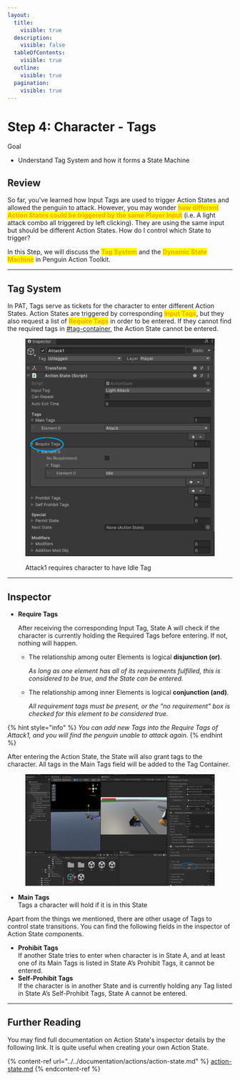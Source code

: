 ```yaml
---
layout:
  title:
    visible: true
  description:
    visible: false
  tableOfContents:
    visible: true
  outline:
    visible: true
  pagination:
    visible: true
---
```


# Step 4: Character - Tags

Goal

* Understand Tag System and how it forms a State Machine

## Review

So far, you've learned how Input Tags are used to trigger Action States and allowed the penguin to attack. However, you may wonder <mark style="color:orange;">**how different Action States could be triggered by the same Player Input**</mark> (i.e. A light attack combo all triggered by left clicking). They are using the same input but should be different Action States. How do I control which State to trigger?

In this Step, we will discuss the <mark style="color:orange;">**Tag System**</mark> and the <mark style="color:orange;">**Dynamic State Machine**</mark> in Penguin Action Toolkit.

***

## Tag System

In PAT, Tags serve as tickets for the character to enter different Action States. Action States are triggered by corresponding <mark style="color:orange;">**Input Tags**</mark>, but they also request a list of <mark style="color:orange;">**Require Tags**</mark> in order to be entered. If they cannot find the required tags in [#tag-container](step-3-character-action-states.md#tag-container "mention"), the Action State cannot be entered.

<figure><img src="../../.gitbook/assets/image (21) (1).png" alt=""><figcaption><p>Attack1 requires character to have Idle Tag</p></figcaption></figure>

***

## Inspector

*   **Require Tags**

    After receiving the corresponding Input Tag, State A will check if the character is currently holding the Required Tags before entering. If not, nothing will happen.&#x20;

    *   The relationship among outer Elements is logical **disjunction (or)**.&#x20;

        _As long as one element has all of its requirements fulfilled, this is considered to be true, and the State can be entered._&#x20;
    *   The relationship among inner Elements is logical **conjunction (and)**.&#x20;

        _All requirement tags must be present, or the "no requirement" box is checked for this element to be considered true._

{% hint style="info" %}
_You can add new Tags into the Require Tags of Attack1, and you will find the penguin unable to attack again._
{% endhint %}

After entering the Action State, the State will also grant tags to the character. All tags in the Main Tags field will be added to the Tag Container.

<figure><img src="../../.gitbook/assets/image (8) (1).png" alt=""><figcaption></figcaption></figure>

* **Main Tags**\
  Tags a character will hold if it is in this State

Apart from the things we mentioned, there are other usage of Tags to control state transitions. You can find the following fields in the inspector of Action State components.

* **Prohibit Tags**\
  If another State tries to enter when character is in State A, and at least one of its Main Tags is listed in State A’s Prohibit Tags, it cannot be entered.
* **Self-Prohibit Tags**\
  If the character is in another State and is currently holding any Tag listed in State A’s Self-Prohibit Tags, State A cannot be entered.

***

## Further Reading

You may find full documentation on Action State's inspector details by the following link. It is quite useful when creating your own Action State.

{% content-ref url="../../documentation/actions/action-state.md" %}
[action-state.md](../../documentation/actions/action-state.md)
{% endcontent-ref %}

